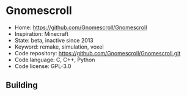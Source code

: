 # Gnomescroll

- Home: https://github.com/Gnomescroll/Gnomescroll
- Inspiration: Minecraft
- State: beta, inactive since 2013
- Keyword: remake, simulation, voxel
- Code repository: https://github.com/Gnomescroll/Gnomescroll.git
- Code language: C, C++, Python
- Code license: GPL-3.0

## Building
